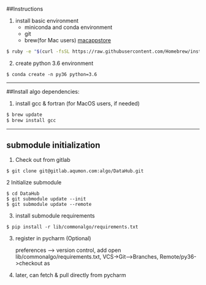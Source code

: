 ##Instructions

1. install basic environment
    * miniconda and conda environment
    * git
    * brew(for Mac users)
    [macappstore](http://macappstore.org/swig/)
```bash
$ ruby -e "$(curl -fsSL https://raw.githubusercontent.com/Homebrew/install/master/install)" < /dev/null 2> /dev/null
```

2. create python 3.6 environment
```
$ conda create -n py36 python=3.6
```
---
##Install algo dependencies:

1. install gcc & fortran (for MacOS users, if needed) 
```bash
$ brew update
$ brew install gcc
``` 
---
## submodule initialization
1. Check out from gitlab
```
$ git clone git@gitlab.aqumon.com:algo/DataHub.git
``` 
2 Initialize submodule
```
$ cd DataHub
$ git submodule update --init
$ git submodule update --remote
``` 
    
3. install submodule requirements
```
$ pip install -r lib/commonalgo/requirements.txt
```

3. register in pycharm (Optional)

    preferences --> version control, add
    open lib/commonalgo/requirements.txt, VCS->Git-->Branches, Remote/py36->checkout as 

4. later, can fetch & pull directly from pycharm

    
